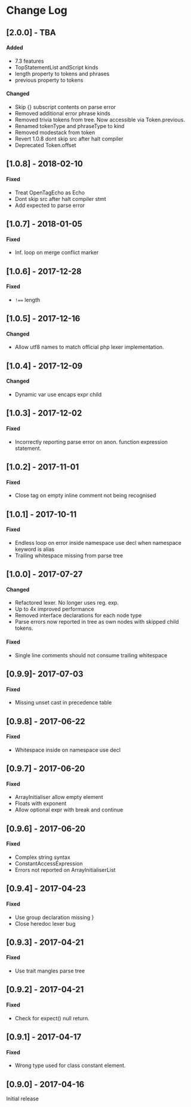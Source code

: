 # Change Log

## [2.0.0] - TBA
#### Added
- 7.3 features
- TopStatementList andScript kinds
- length property to tokens and phrases
- previous property to tokens

#### Changed
- Skip {} subscript contents on parse error
- Removed additional error phrase kinds
- Removed trivia tokens from tree. Now accessible via Token.previous.
- Renamed tokenType and phraseType to kind
- Removed modestack from token
- Revert 1.0.8 dont skip src after halt compiler
- Deprecated Token.offset

## [1.0.8] - 2018-02-10
#### Fixed
- Treat OpenTagEcho as Echo
- Dont skip src after halt compiler stmt
- Add expected to parse error

## [1.0.7] - 2018-01-05
#### Fixed
- Inf. loop on merge conflict marker

## [1.0.6] - 2017-12-28
#### Fixed
- `!==` length

## [1.0.5] - 2017-12-16
#### Changed
- Allow utf8 names to match official php lexer implementation.

## [1.0.4] - 2017-12-09
#### Changed
- Dynamic var use encaps expr child

## [1.0.3] - 2017-12-02
#### Fixed
- Incorrectly reporting parse error on anon. function expression statement.

## [1.0.2] - 2017-11-01
#### Fixed
- Close tag on empty inline comment not being recognised 

## [1.0.1] - 2017-10-11
#### Fixed
- Endless loop on error inside namespace use decl when namespace keyword is alias
- Trailing whitespace missing from parse tree

## [1.0.0] - 2017-07-27
#### Changed
- Refactored lexer. No longer uses reg. exp.
- Up to 4x improved performance
- Removed interface declarations for each node type
- Parse errors now reported in tree as own nodes with skipped child tokens.
#### Fixed
- Single line comments should not consume trailing whitespace

## [0.9.9]- 2017-07-03
#### Fixed
- Missing unset cast in precedence table

## [0.9.8] - 2017-06-22
#### Fixed
- Whitespace inside on namespace use decl

## [0.9.7] - 2017-06-20
#### Fixed
- ArrayInitialiser allow empty element
- Floats with exponent
- Allow optional expr with break and continue

## [0.9.6] - 2017-06-20
#### Fixed
- Complex string syntax
- ConstantAccessExpression
- Errors not reported on ArrayInitialiserList

## [0.9.4] - 2017-04-23
#### Fixed
- Use group declaration missing }
- Close heredoc lexer bug 

## [0.9.3] - 2017-04-21
#### Fixed
- Use trait mangles parse tree

## [0.9.2] - 2017-04-21
#### Fixed
- Check for expect() null return.

## [0.9.1] - 2017-04-17
#### Fixed
- Wrong type used for class constant element.

## [0.9.0] - 2017-04-16
Initial release
